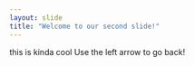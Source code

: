 ```yaml
---
layout: slide
title: "Welcome to our second slide!"
---
```

this is kinda cool
Use the left arrow to go back!

